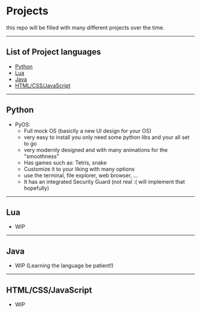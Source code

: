 # Projects
this repo will be filled with many different projects over the time. 

---
## List of Project languages
- [Python](#python) 
- [Lua](#lua) 
- [Java](#java) 
- [HTML/CSS/JavaScript](#html/css/javascript)

---
## Python

- PyOS:
  - Full mock OS (basiclly a new UI design for your OS)
  - very easy to install you only need some python libs and your all set to go
  - very modernly designed and with many animations for the "smoothness"
  - Has games such as: Tetris, snake
  - Customize it to your liking with many options
  - use the terminal, file explorer, web browser, ...
  - It has an integrated Security Guard (not real :( will implement that hopefully)

---
## Lua

- WIP

---
## Java

- WIP (Learning the language be patient!)

---
## HTML/CSS/JavaScript

- WIP

